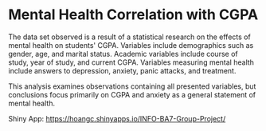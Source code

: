 # Mental Health Correlation with CGPA

The data set observed is a result of a statistical
research on the effects of mental health on students' CGPA. Variables include demographics such 
as gender, age, and marital status. Academic variables include course of study, year of study, and 
current CGPA. Variables measuring mental health include answers to depression, anxiety, panic 
attacks, and treatment.

This analysis examines observations containing all presented variables, but conclusions 
focus primarily on CGPA and anxiety as a general statement of mental health.

Shiny App: https://hoangc.shinyapps.io/INFO-BA7-Group-Project/
